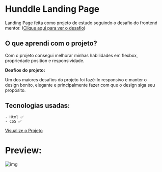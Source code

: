 # Hunddle Landing Page

Landing Page feita como projeto de estudo seguindo o desafio do frontend mentor. ([Clique aqui para ver o desafio](https://www.frontendmentor.io/challenges/huddle-landing-page-with-alternating-feature-blocks-5ca5f5981e82137ec91a5100))

## **O que aprendi com o projeto?**

Com o projeto consegui melhorar minhas habilidades em flexbox, propriedade position e responsividade. 

**Deafios do projeto:**

Um dos maiores desafios do projeto foi fazê-lo responsivo e manter o design bonito, elegante e principalmente fazer com que o design siga seu propósito.

## **Tecnologias usadas:**

    - Html ✅
    - CSS ✅

[Visualize o Projeto](https://lucas-wendell.github.io/Hundlle-LandingPage/)

# Preview:

![img](./design/desktop-preview.jpg)
